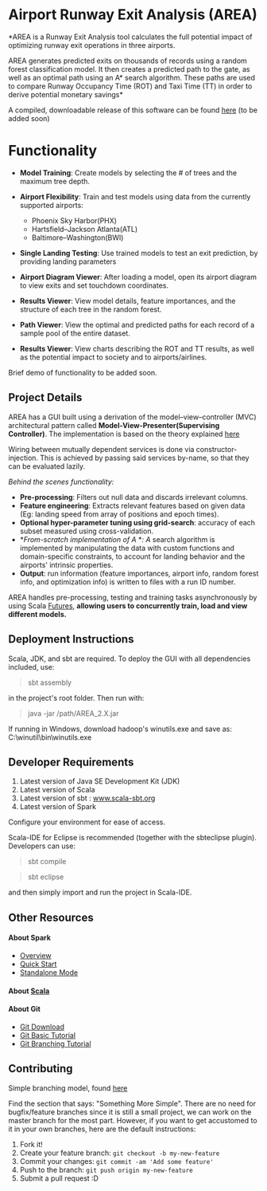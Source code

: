 # Airport Runway Exit Analysis (AREA)

*AREA is a Runway Exit Analysis tool calculates the full potential impact of optimizing runway exit operations in three airports.

AREA generates predicted exits on thousands of records using a random forest classification model. It then creates a predicted path to the gate, as well as an optimal path using an A* search algorithm. These paths are used to compare Runway Occupancy Time (ROT) and Taxi Time (TT) in order to derive potential monetary savings*

A compiled, downloadable release of this software can be found [here](https://github.com/tejadaR/AREA/releases/tag/v3.0) (to be added soon)

# Functionality

 - **Model Training**: Create models by selecting the # of trees and the maximum tree depth.
 
 - **Airport Flexibility**: Train and test models using data from the currently supported airports:
   - Phoenix Sky Harbor(PHX)
   - Hartsfield–Jackson Atlanta(ATL)
   - Baltimore–Washington(BWI)

 - **Single Landing Testing**: Use trained models to test an exit prediction, by providing landing parameters

 - **Airport Diagram Viewer**: After loading a model, open its airport diagram to view exits and set touchdown coordinates.
 
 - **Results Viewer**: View model details, feature importances, and the structure of each tree in the random forest.

 - **Path Viewer**: View the optimal and predicted paths for each record of a sample pool of the entire dataset.

 - **Results Viewer**: View charts describing the ROT and TT results, as well as the potential impact to society and to airports/airlines.

Brief demo of functionality to be added soon.

## Project Details

AREA has a GUI built using a derivation of the model–view–controller (MVC) architectural pattern called **Model-View-Presenter(Supervising Controller)**. The implementation is based on the theory explained [here](https://martinfowler.com/eaaDev/SupervisingPresenter.html) 

Wiring between mutually dependent services is done via constructor-injection. This is achieved by passing said services by-name, so that they can be evaluated lazily.

*Behind the scenes functionality:*
 - **Pre-processing**: Filters out null data and discards irrelevant columns.
 - **Feature engineering**: Extracts relevant features based on given data (Eg: landing speed from array of positions and epoch times).
 - **Optional hyper-parameter tuning using grid-search**: accuracy of each subset measured using cross-validation.
 - **From-scratch implementation of A* **: A* search algorithm is implemented by manipulating the data with custom functions and domain-specific constraints, to account for landing behavior and the airports' intrinsic properties.
 - **Output**: run information (feature importances, airport info, random forest info, and optimization info) is written to files with a run ID number.

AREA handles pre-processing, testing and training tasks asynchronously by using Scala [Futures](http://docs.scala-lang.org/overviews/core/futures.html), **allowing users to concurrently train, load and view different models.**


## Deployment Instructions

Scala, JDK, and sbt are required. To deploy the GUI with all dependencies included, use:

> sbt assembly

in the project's root folder. Then run with:

> java -jar /path/AREA_2.X.jar

If running in Windows, download hadoop's winutils.exe and save as: C:\winutil\bin\winutils.exe

## Developer Requirements

1. Latest version of Java SE Development Kit (JDK)
2. Latest version of Scala
3. Latest version of sbt : www.scala-sbt.org
4. Latest version of Spark

Configure your environment for ease of access.

Scala-IDE for Eclipse is recommended (together with the sbteclipse plugin). Developers can use:

> sbt compile

> sbt eclipse

and then simply import and run the project in Scala-IDE.

## Other Resources

#### About Spark

 - [Overview](http://spark.apache.org/docs/latest/index.html)
 - [Quick Start](http://spark.apache.org/docs/latest/quick-start.html)
 - [Standalone Mode](http://spark.apache.org/docs/latest/spark-standalone.html)

#### About [Scala](https://www.scala-lang.org/)

#### About Git
* [Git Download](https://git-scm.com/downloads)
* [Git Basic Tutorial](https://try.github.io/)
* [Git Branching Tutorial](http://learngitbranching.js.org/)

## Contributing
Simple branching model, found [here](https://barro.github.io/2016/02/a-succesful-git-branching-model-considered-harmful/#figure-cactus-model)

Find the section that says: "Something More Simple". There are no need for bugfix/feature branches since it is still a small project, we can work on the master branch for the most part. However, if you want to get accustomed to it in your own branches, here are the default instructions:

1. Fork it!
2. Create your feature branch: `git checkout -b my-new-feature`
3. Commit your changes: `git commit -am 'Add some feature'`
4. Push to the branch: `git push origin my-new-feature`
5. Submit a pull request :D

